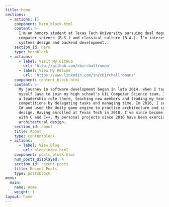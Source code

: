 ```yaml
---
title: Home
sections:
  - actions: []
    component: hero_block.html
    content: >-
      I'm an honors student at Texas Tech University pursuing dual degrees in
      computer science (B.S.) and classical culture (B.A.). I'm interested in
      systems design and backend development.
    section_id: hero
    type: heroblock
  - actions:
      - label: Visit My GitHub
        url: 'http://github.com/cbirchallroman'
      - label: View My Resume
        url: 'https://www.linkedin.com/in/cbirchallroman/'
    component: content_block.html
    content: >-
      My journey in software development began in late 2014, when I taught
      myself Java to join my high school's UIL Computer Science team. I took on
      a leadership role there, teaching new members and leading my team in group
      competitions by delegating tasks and managing time. In 2016, I self-taught
      C# and used the Unity game engine to practice architecture and systematic
      design. Having enrolled at Texas Tech in 2018, I've since become familiar
      with C and C++. My personal projects since 2016 have been exercises in
      architectural design.
    section_id: about
    title: About
    type: contentblock
  - actions:
      - label: View Blog
        url: blog/index.html
    component: posts_block.html
    num_posts_displayed: 4
    section_id: recent-posts
    title: Recent Posts
    type: postsblock
menu:
  main:
    name: Home
    weight: 1
layout: home
---
```


